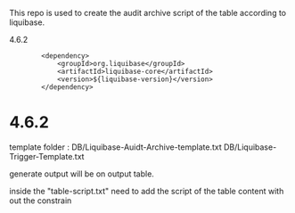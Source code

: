 This repo is used to create the audit archive script of the table according to liquibase.

<liquibase-version>4.6.2</liquibase-version>

			
   <!-- Liquibase -->
			<dependency>
				<groupId>org.liquibase</groupId>
				<artifactId>liquibase-core</artifactId>
				<version>${liquibase-version}</version>
			</dependency>
   <liquibase-version>4.6.2</liquibase-version>
   =======================================================
template folder : 
DB/Liquibase-Auidt-Archive-template.txt
DB/Liquibase-Trigger-Template.txt

generate output will be on output table.


inside the "table-script.txt" need to add the  script of the table content with out the constrain 

